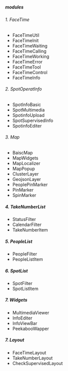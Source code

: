 ##### modules

###### 1. FaceTime

- FaceTimeUtil
- FaceTimeInit
- FaceTimeWaiting
- FaceTimeCalling
- FaceTimeWorking
- FaceTimeError
- FaceTimeTool
- FaceTimeControl
- FaceTimeInfo

###### 2. SpotOperatInfo

- SpotInfoBasic
- SpotMultimedia
- SpotinfoUpload
- SpotSupervisedInfo
- SpotinfoEditer

###### 3. Map

- BaiscMap
- MapWidgets
- MapLocalizer
- MapPopup
- ClusterLayer
- GeojsonLayer
- PeoplePinMarker
- PinMarker
- SpinMarker

##### 4. TakeNumberList

- StatusFilter
- CalendarFilter
- TakeNumberItem

##### 5. PeopleList

- PeopleFilter
- PeopleListItem

##### 6. SpotList

- SpotFilter
- SpotListItem

##### 7. Widgets

- MultimediaViewer
- InfoEditer
- InfoViewBar
- PeekabooWapper

##### 7. Layout

- FaceTimeLayout
- TakeNumberLayout
- CheckSupervisedLayout
